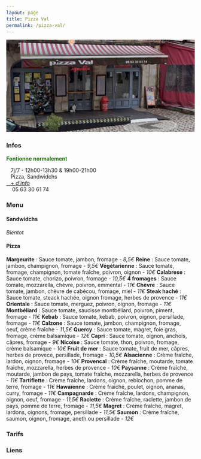 ```yaml
---
layout: page
title: Pizza Val
permalink: /pizza-val/
---
```

![alt text](/images/pizzaval.png "Pizza Val")
### Infos
<p style="color:#167700;"><b>Fontionne normalement</b></p>

<i class="fa-solid fa-clock"></i>&nbsp;&nbsp;&nbsp;7j/7 - 12h00-13h30 & 19h00-21h00
<br>  <i class="fa-solid fa-utensils"></i>&nbsp;&nbsp;&nbsp;Pizza, Sandwidchs
<br><a href="http://manger-st-antonin.ga/Pizza-val" target="_blank"><i class="fa-solid fa-link"></i>&nbsp;&nbsp;&nbsp;*+ d'info*</a>
<br><i class="fa-solid fa-phone"></i>&nbsp;&nbsp;&nbsp; 05 63 30 61 74


### Menu

#### Sandwidchs

*Bientot*

#### Pizza

**Margeurite** : Sauce tomate, jambon, fromage - *8,5€*
**Reine** : Sauce tomate, jambon, champignon, fromage - *9,5€*
**Végétarienne** : Sauce tomate, fromage, champignon, tomate fraîche, poivron, oignon - *10€*
**Calabrese** : Sauce tomate, chorizo, poivron, fromage - *10,5€*
**4 fromages** : Sauce tomate, mozzarella, chèvre, poivron, emmental - *11€*
**Chèvre** : Sauce tomate, jambon, chèvre de cabécou, fromage, miel - *11€*
**Steak haché** : Sauce tomate, steack hachée, oignon fromage, herbes de provence - *11€*
**Orientale** : Sauce tomate, merguez, poivron, oignon, fromage - *11€*
**Montbéliard** : Sauce tomate, saucisse montbéliard, poivron, piment, fromage - *11€*
**Kebab** : Sauce tomate, kebab, poivron, oignon, persillade, fromage - *11€*
**Calzone** : Sauce tomate, jambon, champignon, fromage, oeuf, crème fraîche - *11,5€*
**Quercy** : Sauce tomate, magret, foie gras, fromage, crème balsamique - *12€*
**Capri** : Sauce tomate, oignon, anchois, câpres, fromage - *9€*
**Nicoise** : Sauce tomate, thon, poivron, fromage, crème balsamique - *10€*
**Fruit de mer** : Sauce tomate, fruit de mer, câpres, herbes de provece, persillade, fromage - *10,5€*
**Alsacienne** : Crème fraîche, lardon, oignon, fromage - *10€*
**Provencal** : Crème fraîche, moutarde, tomate fraîche, mozzarella, herbes de provence - *10€*
**Paysanne** : Crème fraîche, moutarde, jambon de pays, tomate fraîche, mozzarella, herbes de provence - *11€*
**Tartiflette** : Crème fraîche, lardons, oignon, reblochon, pomme de terre, fromage - *11€*
**Hawaïenne** : Crème fraîche, poulet, oignon, ananas, curry, fromage - *11€*
**Campagnarde** : Crème fraîche, lardons, champignon, oignon, oeuf, fromage - *11,5€*
**Raclette** : Crème fraîche, raclette, jambon de pays, pomme de terre, fromage - *11,5€*
**Magret** : Crème fraîche, magret, lardons, oignons, fromage, persillade - *11,5€*
**Saumon** : Crème fraîche, saumon, oignon, fromage, aneth ou persillade - *12€*


### Tarifs


### Liens





